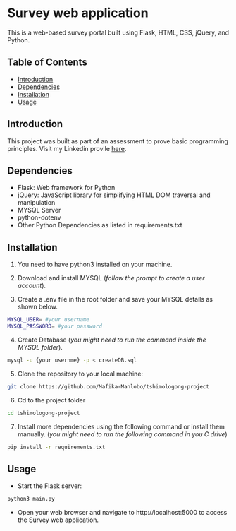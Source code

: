# Survey web application

This is a web-based survey portal built using Flask, HTML, CSS, jQuery, and Python.

## Table of Contents
- [Introduction](#Introduction)
- [Dependencies](#dependencies)
- [Installation](#installation)
- [Usage](#Usage)

## Introduction
This project was built as part of an assessment to prove basic programming principles. Visit my Linkedin provile [here](https://www.linkedin.com/in/mafika-mahlobo-719a9a164/).

## Dependencies
- Flask: Web framework for Python
- jQuery: JavaScript library for simplifying HTML DOM traversal and manipulation
- MYSQL Server
- python-dotenv
- Other Python Dependencies as listed in requirements.txt

## Installation

1. You need to have python3 installed on your machine.

2. Download and install MYSQL (*follow the prompt to create a user account*).

3. Create a .env file in the root folder and save your MYSQL details as shown below.

```bash
MYSQL_USER= #your username
MYSQL_PASSWORD= #your password
```

4. Create Database (*you might need to run the command inside the MYSQL folder*).

```bash
mysql -u {your usernme} -p < createDB.sql
```

5. Clone the repository to your local machine:
```bash
git clone https://github.com/Mafika-Mahlobo/tshimologong-project
```

6. Cd to the project folder
```bash
cd tshimologong-project
```

7. Install more dependencies using the following command or install them manually. (*you might need to run the following command in you C drive*)

```bash
pip install -r requirements.txt
```

## Usage

- Start the Flask server:

```bash
python3 main.py
```
- Open your web browser and navigate to http://localhost:5000 to access the Survey web application.
